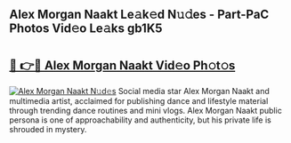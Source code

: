 ## Alex Morgan Naakt Le𝚊k𝚎d N𝚞𝚍es - Part-PaC Photos Vid𝚎o Le𝚊ks gb1K5

# <h2><a href="http://fb3obmv.evod.top/?m=Alex+Morgan+Naakt">🔗 👉🔴 Alex Morgan Naakt Vid𝚎o Ph𝚘t𝚘s</a></h2>

[![Alex Morgan Naakt N𝚞d𝚎s](https://i.imgur.com/8V9OHl7.gif)](http://fb3obmv.evod.top/?m=Alex+Morgan+Naakt)
Social media star Alex Morgan Naakt and multimedia artist, acclaimed for publishing dance and lifestyle material through trending dance routines and mini vlogs. Alex Morgan Naakt public persona is one of approachability and authenticity, but his private life is shrouded in mystery. 
